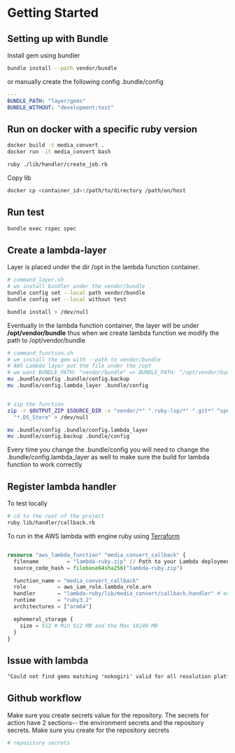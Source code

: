 # Getting Started

## Setting up with Bundle

Install gem using bundler

```sh
bundle install --path vendor/bundle
```

or manually create the following config .bundle/config

```yaml
---
BUNDLE_PATH: "layer/gems"
BUNDLE_WITHOUT: "development:test"
```

## Run on docker with a specific ruby version

```sh
docker build -t media_convert .
docker run -it media_convert bash

ruby ./lib/handler/create_job.rb
```

Copy lib

```sh
docker cp <container_id>:/path/to/directory /path/on/host
```

## Run test

```sh
bundle exec rspec spec
```

## Create a lambda-layer

Layer is placed under the dir /opt in the lambda function container.

```sh
# command_layer.sh
# we install bundler under the vendor/bundle
bundle config set --local path vendor/bundle
bundle config set --local without test

bundle install > /dev/null

```

Eventually in the lambda function container, the layer will be under **/opt/vendor/bundle** thus when we create lambda function we modify the path to /opt/vendor/bundle

```sh
# command_function.sh
# we install the gem with --path to vendor/bundle
# AWS Lambda layer put the file under the /opt
# we want BUNDLE_PATH: "vendor/bundle" => BUNDLE_PATH: "/opt/vendor/bundle"
mv .bundle/config .bundle/config.backup
mv .bundle/config.lambda_layer .bundle/config


# zip the function
zip -r $OUTPUT_ZIP $SOURCE_DIR -x "vendor/*" ".ruby-lsp/*" ".git*" "spec/*" "*.zip" "ruby/*" \
  "*.DS_Store" > /dev/null

mv .bundle/config .bundle/config.lambda_layer
mv .bundle/config.backup .bundle/config

```

Every time you change the .bundle/config you will need to change the .bundle/config.lambda_layer as well to make sure the build for lambda function to work correctly

## Register lambda handler

To test locally

```sh
# cd to the root of the project
ruby lib/handler/callback.rb
```

To run in the AWS lambda with engine ruby using [Terraform](https://github.com/channainfo/commissioner-terraform-aws/tree/develop/modules/media_convert)

```tf

resource "aws_lambda_function" "media_convert_callback" {
  filename         = "lambda-ruby.zip" // Path to your Lambda deployment package
  source_code_hash = filebase64sha256("lambda-ruby.zip")

  function_name = "media_convert_callback"
  role          = aws_iam_role.lambda_role.arn
  handler       = "lambda-ruby/lib/media_convert/callback.handler" # entry_file_name#method
  runtime       = "ruby3.2"
  architectures = ["arm64"]

  ephemeral_storage {
    size = 512 # Min 512 MB and the Max 10240 MB
  }
}
```

## Issue with lambda

```txt
"Could not find gems matching 'nokogiri' valid for all resolution platforms (x86_64-darwin-22, aarch64-linux) in cached gems or installed locally.\n\nThe source contains the following gems matching 'nokogiri':\n  * nokogiri-1.16.6-x86_64-darwin"
```

## Github workflow

Make sure you create secrets value for the repository. The secrets for action have 2 sections-- the environment secrets and the repository secrets. Make sure you create for the repository secrets

```sh
# repository secrets

```

